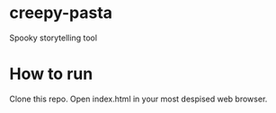 # creepy-pasta
Spooky storytelling tool

# How to run
Clone this repo. Open index.html in your most despised web browser.
